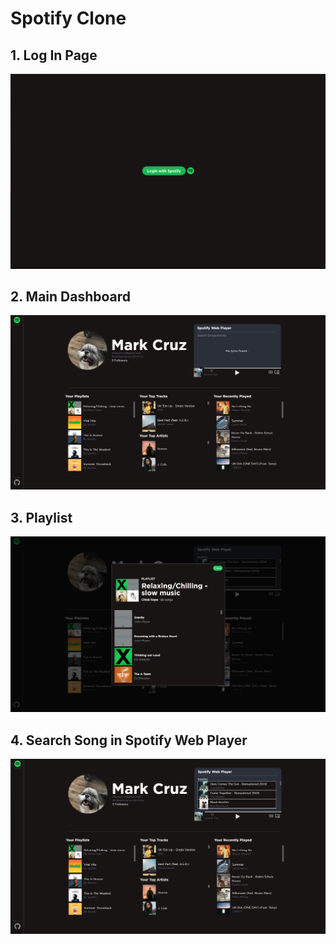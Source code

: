 # Spotify Clone

## 1. Log In Page

![alt text](img/Image1.png)

## 2. Main Dashboard

![alt text](img/Image2.png)

## 3. Playlist

![alt text](img/Image3.png)

## 4. Search Song in Spotify Web Player

![alt text](img/Image4.png)
